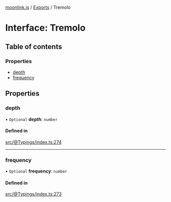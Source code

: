 [moonlink.js](../README.md) / [Exports](../modules.md) / Tremolo

# Interface: Tremolo

## Table of contents

### Properties

- [depth](Tremolo.md#depth)
- [frequency](Tremolo.md#frequency)

## Properties

### depth

• `Optional` **depth**: `number`

#### Defined in

[src/@Typings/index.ts:274](https://github.com/Ecliptia/moonlink.js/blob/a19be7d/src/@Typings/index.ts#L274)

___

### frequency

• `Optional` **frequency**: `number`

#### Defined in

[src/@Typings/index.ts:273](https://github.com/Ecliptia/moonlink.js/blob/a19be7d/src/@Typings/index.ts#L273)
